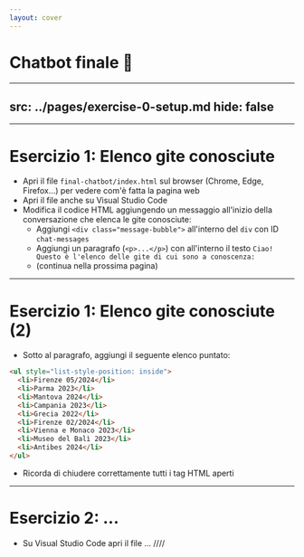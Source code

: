 ```yaml
---
layout: cover
---
```


# Chatbot finale 🤖

---
src: ../pages/exercise-0-setup.md
hide: false
---

---

# Esercizio 1: Elenco gite conosciute

- Apri il file `final-chatbot/index.html` sul browser (Chrome, Edge, Firefox...) per vedere com'è fatta la pagina web
- Apri il file anche su Visual Studio Code
- Modifica il codice HTML aggiungendo un messaggio all'inizio della conversazione che elenca le gite conosciute:
  - Aggiungi `<div class="message-bubble">` all'interno del `div` con ID `chat-messages`
  - Aggiungi un paragrafo (`<p>...</p>`) con all'interno il testo `Ciao! Questo è l'elenco delle gite di cui sono a conoscenza:`
  - (continua nella prossima pagina)

---

# Esercizio 1: Elenco gite conosciute (2)

- Sotto al paragrafo, aggiungi il seguente elenco puntato:

```html
<ul style="list-style-position: inside">
  <li>Firenze 05/2024</li>
  <li>Parma 2023</li>
  <li>Mantova 2024</li>
  <li>Campania 2023</li>
  <li>Grecia 2022</li>
  <li>Firenze 02/2024</li>
  <li>Vienna e Monaco 2023</li>
  <li>Museo del Balì 2023</li>
  <li>Antibes 2024</li>
</ul>
```

- Ricorda di chiudere correttamente tutti i tag HTML aperti

---

# Esercizio 2: ...

- Su Visual Studio Code apri il file ... //// 
